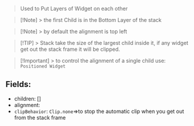 > Used to Put Layers of Widget on each other

>[!Note] > the first Child is in the Bottom Layer of the stack

>[!Note] > by default the alignment is top left

>[!TIP] > Stack take the size of the largest child inside it, if any widget get out the stack frame it will be clipped.

>[!Important] > to control the alignment of a single child use: `Positioned Widget`
## Fields:
- children: []
- alignment: 
- `clipBehavior`:  `Clip.none`=>to stop the automatic clip when you get out from the stack frame
